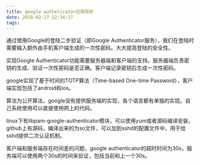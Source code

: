 ```yaml
---
title: google autheticator应用现状
date: 2018-02-27 22:34:17
tags:
---
```


通过使用Google的登陆二步验证（即Google Authenticator服务），我们在登陆时需要输入额外由手机客户端生成的一次性密码。大大提高登陆的安全性。

实现Google Authenticator功能需要服务器端和客户端的支持。服务器端负责密钥的生成、验证一次性密码是否正确。客户端记录密钥后生成一次性密码。

google实现了基于时间的TOTP算法（Time-based One-time Password），客户端实现包括了android和ios。

算法为公开算法，google没有提供服务端的实现，各个语言都有单独的实现。自己系统使用可以直接使用网上的代码。

linux下有libpam-google-authenticator模块，可以使用yum或者源码编译安装，github上有源码，编译出来的为so文件，可以加到sshd的配置文件中，用于给sshd提供二次认证机制。

客户端和服务端存在时间差的问题，google authenticator的超时时间为30s，服务端可以使用两个30s的时间来验证，包括当前和上一个30s。
